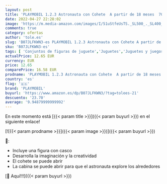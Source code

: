 ```yaml
---
layout: post
title: 'PLAYMOBIL 1.2.3 Astronauta con Cohete  A partir de 18 meses  70186 '
date: 2022-04-27 22:28:02
image: 'https://m.media-amazon.com/images/I/51uStfeUsTS._SL500_._SL400_.jpg'
comments: true
category: ofertas
author: 'tole.es'
slug: 'B07JLFKWN3-es PLAYMOBIL 1.2.3 Astronauta con Cohete A partir de 18 meses...'
sku: 'B07JLFKWN3-es'
tags: [ 'Conjuntos de figuras de juguete','Juguetes','Juguetes y juegos','Muñecos y figuras','playmobil','🇪🇸', ]
actualPrice: 12.65 EUR
currency: EUR
price: 12.65
comparePrice: 16.58 EUR
prodname: 'PLAYMOBIL 1.2.3 Astronauta con Cohete  A partir de 18 meses  70186 '
country: 'es'
flag: '🇪🇸'
brand: 'PLAYMOBIL'
buyurl: 'https://www.amazon.es/dp/B07JLFKWN3/?tag=tolees-21'
descuento: '23.70'
average: '9.94879999999992'
---
```


En este momento está [{{< param title >}}]({{< param buyurl >}}) en el siguiente enlace!

[![{{< param prodname >}}]({{< param image >}})]({{< param buyurl >}})

🔎:

- Incluye una figura con casco
- Desarrolla la imaginación y la creatividad
- El cohete se puede abrir
- La cabina se puede abrir para que el astronauta explore los alrededores

[🛒 Aquí!!!]({{< param buyurl >}})
